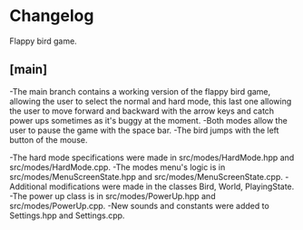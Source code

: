 # Changelog

Flappy bird game.

## [main]

-The main branch contains a working version of the flappy bird game, allowing the user to select the normal and hard mode, this last one allowing the user to move forward and backward with the arrow keys and catch power ups sometimes as it's buggy at the moment.
-Both modes allow the user to pause the game with the space bar.
-The bird jumps with the left button of the mouse.

-The hard mode specifications were made in src/modes/HardMode.hpp and src/modes/HardMode.cpp.
-The modes menu's logic is in src/modes/MenuScreenState.hpp and src/modes/MenuScreenState.cpp.
-Additional modifications were made in the classes Bird, World, PlayingState.
-The power up class is in src/modes/PowerUp.hpp and src/modes/PowerUp.cpp.
-New sounds and constants were added to Settings.hpp and Settings.cpp. 